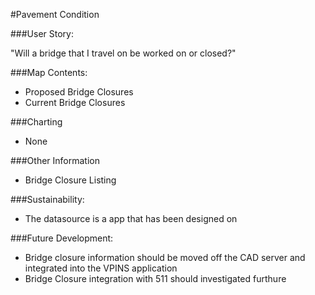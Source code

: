 #Pavement Condition

###User Story:  

"Will a bridge that I travel on be worked on or closed?"

###Map Contents: 
	
- Proposed Bridge Closures
- Current Bridge Closures

###Charting

- None 

###Other Information

- Bridge Closure Listing

###Sustainability:
	
- The datasource is a app that has been designed on

###Future Development:
- Bridge closure information should be moved off the CAD server and integrated into the VPINS application
- Bridge Closure integration with 511 should investigated furthure
